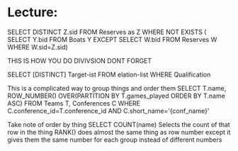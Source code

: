 # Lecture:

SELECT DISTINCT Z.sid
FROM Reserves as Z
WHERE NOT EXISTS ( SELECT Y.bid
                                  FROM Boats Y
                                   EXCEPT
                                   SELECT W.bid
                                   FROM Reserves W
                                   WHERE W.sid=Z.sid)

THIS IS HOW YOU DO DIVIVSION DONT FORGET


SELECT [DISTINCT] Target-ist
FROM elation-list
WHERE Qualification


This is a complicated way to group things and order them 
SELECT T.name,
ROW_NUMBER() OVER(PARTITION BY T.games_played ORDER BY T.name ASC)
FROM Teams T, Conferences C
WHERE C.conference_id=T.conference_id AND C.short_name='{conf_name}'


Take note of order by thing
SELECT COUNT(name)
Selects the count of that row in the thing
RANK() does almost the same thing as row number except it gives them the same number for each group instead of different numbers